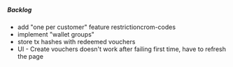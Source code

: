 ##### Backlog
- add "one per customer" feature restrictioncrom-codes
- implement "wallet groups"
- store tx hashes with redeemed vouchers
- UI - Create vouchers doesn't work after failing first time, have to refresh the page 